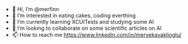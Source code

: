 - 👋 Hi, I’m @merfinn
- 👀 I’m interested in eating cakes, coding everthing
- 🌱 I’m currently learning XCUITests and studying some AI
- 💞️ I’m looking to collaborate on some scientific articles on AI
- 📫 How to reach me https://www.linkedin.com/in/mervekavaklioglu/

<!---
merfinn/merfinn is a ✨ special ✨ repository because its `README.md` (this file) appears on your GitHub profile.
You can click the Preview link to take a look at your changes.
--->
